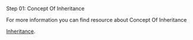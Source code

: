 

Step 01: Concept Of Inheritance

For more information you can find resource about Concept Of Inheritance

 [Inheritance](https://www.simplilearn.com/tutorials/java-tutorial/inheritence-in-java).

